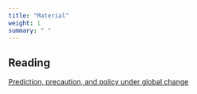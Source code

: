 ```yaml
---
title: "Material"
weight: 1
summary: " "
---
```


## Reading

[Prediction, precaution, and policy under global change](https://doi.org/10.1126/science.1261824)